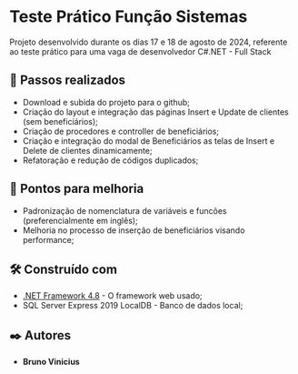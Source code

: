 # Teste Prático Função Sistemas

Projeto desenvolvido durante os dias 17 e 18 de agosto de 2024, referente ao teste prático para uma vaga de desenvolvedor C#.NET - Full Stack

## 🚀 Passos realizados

* Download e subida do projeto para o github;
* Criação do layout e integração das páginas Insert e Update de clientes (sem beneficiários);
* Criação de procedores e controller de beneficiários;
* Criação e integração do modal de Beneficiários as telas de Insert e Delete de clientes dinamicamente;
* Refatoração e redução de códigos duplicados;

## 📌 Pontos para melhoria

* Padronização de nomenclatura de variáveis e funcões (preferencialmente em inglês);
* Melhoria no processo de inserção de beneficiários visando performance;

## 🛠️ Construído com

* [.NET Framework 4.8](https://dotnet.microsoft.com/pt-br/download/dotnet-framework/net48) - O framework web usado;
* SQL Server Express 2019 LocalDB - Banco de dados local;

## ✒️ Autores

* **Bruno Vinicius**
